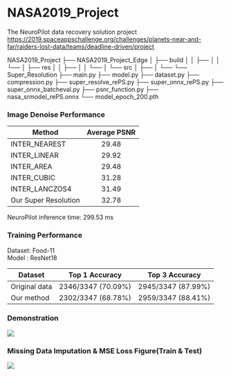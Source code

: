 # NASA2019_Project   
The NeuroPilot data recovery solution project   
https://2019.spaceappschallenge.org/challenges/planets-near-and-far/raiders-lost-data/teams/deadline-driven/project
   
NASA2019_Project
├── NASA2019_Project_Edge
│   ├── build
│   │   ├── 
│   │   └── 
│   ├── res
│   │   ├── 
│   │   └── 
│   └── src
│       ├── 
│       └── 
└── Super_Resolution
    ├── main.py
    ├── model.py
    ├── dataset.py
    ├── compression.py
    ├── super_resolve_rePS.py
    ├── super_onnx_rePS.py
    ├── super_onnx_batcheval.py
    ├── psnr_function.py
    ├── nasa_srmodel_rePS.onnx
    └── model_epoch_200.pth
   
### Image Denoise Performance     
   
| Method        | Average PSNR           |
| ------------- |:-------------:|
| INTER_NEAREST             |   29.48  |
| INTER_LINEAR              |  29.92   |
| INTER_AREA                |   29.48  |
| INTER_CUBIC               | 31.28    |
| INTER_LANCZOS4            |   31.49  |
| Our Super Resolution          |   32.78  |   
   
NeuroPilot inference time: 299.53 ms   
   
### Training Performance  
Dataset: Food-11   
Model  : ResNet18  
  
| Dataset  |  Top 1 Accuracy | Top 3 Accuracy |
| ------------- |:-------------:|:-------------:|
| Original data|  2346/3347 (70.09%)   |  2945/3347 (87.99%)|
| Our method |  2302/3347 (68.78%)   | 2959/3347 (88.41%)|
   
### Demonstration
![](https://i.imgur.com/L2xikBG.png)

### Missing Data Imputation & MSE Loss Figure(Train & Test)
![](https://i.imgur.com/0cZK5qV.png)
